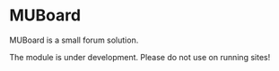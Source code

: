 MUBoard
=====

MUBoard is a small forum solution.

The module is under development. Please do not use on running sites!

